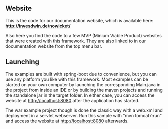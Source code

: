 ## Website

This is the code for our documentation website, which is available here: **http://invesdwin.de/nowicket/**

Also here you find the code to a few MVP (Minium Viable Product) websites that were created with this framework. They are also linked to in our documentation website from the top menu bar.

## Launching

The examples are built with spring-boot due to convenience, but you can use any platform you like with this framework. Most examples can be started on your own computer by launching the corresponding Main.java in the project from inside an IDE or by building the maven projects and running the standalone jar in the target folder. In either case, you can access the website at [http://localhost:8080](http://localhost:8080) after the application has started.

The war example project though is done the classic way with a web.xml and deployment in a servlet webserver. Run this sample with "mvn tomcat7:run" and access the website at [http://localhost:8080](http://localhost:8080) afterwards.
